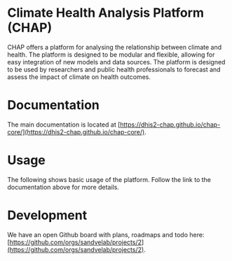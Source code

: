 # Climate Health Analysis Platform (CHAP)
CHAP offers a platform for analysing the relationship between climate and health. The platform is designed to be modular and flexible, allowing for easy integration of new models and data sources. The platform is designed to be used by researchers and public health professionals to forecast and assess the impact of climate on health outcomes.


# Documentation

The main documentation is located at [https://dhis2-chap.github.io/chap-core/](https://dhis2-chap.github.io/chap-core/).

# Usage

The following shows basic usage of the platform. Follow the link to the documentation above for more details.


# Development
We have an open Github board with plans, roadmaps and todo here: [https://github.com/orgs/sandvelab/projects/2](https://github.com/orgs/sandvelab/projects/2).

